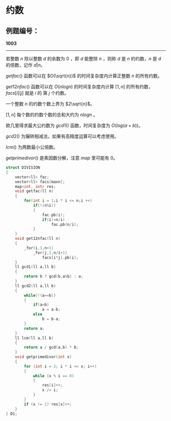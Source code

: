 # 约数

## 例题编号：

**1003**

------

若整数 $n$ 除以整数 $d$ 的余数为 $0$ ，即 $d$ 能整除 $n$ ，则称 $d$ 是 $n$ 的约数，$n$ 是 $d$ 的倍数，记作 $d|n$。

$getfac()$ 函数可以在 $O(\sqrt{n})$ 的时间复杂度内计算正整数 $n$ 的所有约数。

$get12nfac()$ 函数可以在 $O(nlogn)$ 的时间复杂度内计算 $[1,n]$ 的所有约数，$facs[i][j]$ 就是 $i$ 的 第 $j$ 个约数。

一个整数 $n$ 的约数个数上界为 $2\sqrt{n}$。

$[1,n]$ 每个数的约数个数的总和大约为 $nlogn$ 。

欧几里得求最大公约数为 $gcd1()$ 函数，时间复杂度为 $O(log(a+b))$。

$gcd2()$ 为辗转相减法，如果有高精度运算可以考虑使用。

$lcm()$ 为两数最小公倍数。

$getprimedivor()$ 是素因数分解，注意 $map$ 里可能有 $0$。

```c++
struct DIVISION
{
	vector<ll> fac;
	vector<ll> facs[maxn];
    map<int, int> res;
	void getfac(ll n)
	{
		for(int i = 1;i * i <= n;i ++)
			if(!(n%i))
			{
				fac.pb(i);
				if(i!=n/i)
					fac.pb(n/i);
			}
	}
	void get12nfac(ll n)
	{
		_for(i,1,n+1)
			_for(j,1,n/i+1)
				facs[i*j].pb(i);
	}
    ll gcd1(ll a,ll b)
    {
    	return b ? gcd(b,a%b) : a;
    }
    ll gcd2(ll a,ll b)
    {
    	while(!(a==b))
     	{
         	if(a>b)
             	a = a-b;
         	else
             	b = b-a;
     	}    
     	return a;
    }
    ll lcm(ll a,ll b)
	{
  		return a / gcd(a,b) * b;
	}
    void getprimedivor(int x)
    {
        for (int i = 2; i * i <= x; i++)
        {
            while (x % i == 0)
            {
                res[i]++;
                x /= i;
            }
        }
        if (x != 1) res[x]++;
    }
} D1;
```

 